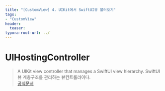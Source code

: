 ```yaml
---
title: "[CustomView] 4. UIKit에서 SwiftUI뷰 불러오기"
tags:
- "CustomView"
header:
  teaser:
typora-root-url: ../
---
```


<!-- <img src="{{ '이미지경로' | relative_url }}" alt="이미지" width="30%"> -->

# UIHostingController

> A UIKit view controller that manages a SwiftUI view hierarchy. 
SwiftUI 뷰 계층구조를 관리하는 뷰컨트롤러이다.     
[공식문서](https://developer.apple.com/documentation/swiftui/uihostingcontroller)